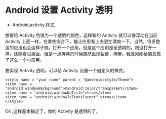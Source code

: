 # Android 设置 Activity 透明
- Android,activity,样式,


想要给 Activity 色值为一个透明的颜色，这样新的 Activity 就可以像浮动在当前 Activity 上面一样，在某些场合下，能让应用看上去更加清爽一下。当然，很多整盅的应用也会这样子做。打开一个应用，但是这个应用是全透明的，跟没打开一样，还能看见桌面，但是一点屏幕的时候突然出现裂缝，碎屏。我就刚刚给朋友做了这么一个小应用。


要实现 Activity 透明，可以给 Activity 设置一个自定义的样式。

    <style name = "your name" parent = "@android:style/Theme">
    <item name = "android:windowBackground">@android:color/transparent</item>
    <item name = "android:windowNoTitle">true</item>
    <item name = "android:windowIsTranslucent" >true</item>
    </style>

Ok  ,这样基本搞定了，你的 Activity 是透明的了。

